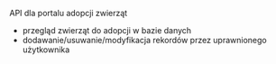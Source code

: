 API dla portalu adopcji zwierząt

- przegląd zwierząt do adopcji w bazie danych
- dodawanie/usuwanie/modyfikacja rekordów przez uprawnionego użytkownika
